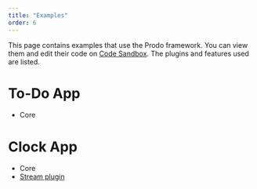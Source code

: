 ```yaml
---
title: "Examples"
order: 6
---
```


This page contains examples that use the Prodo framework. You can view them and
edit their code on [Code Sandbox](https://codesandbox.io). The plugins and
features used are listed.

# To-Do App

- Core

# Clock App

- Core
- [Stream plugin](/plugins/streams)
